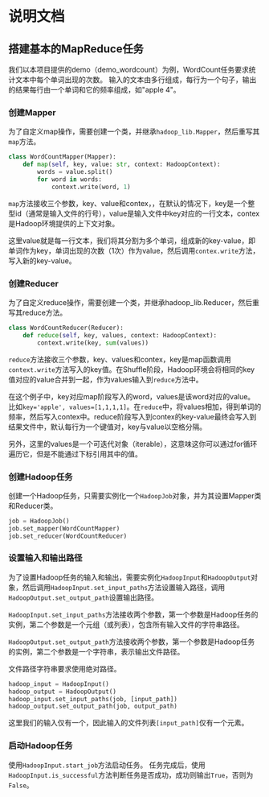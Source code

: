 # 说明文档

## 搭建基本的MapReduce任务

我们以本项目提供的demo（demo_wordcount）为例，WordCount任务要求统计文本中每个单词出现的次数。
输入的文本由多行组成，每行为一个句子，输出的结果每行由一个单词和它的频率组成，如"apple 4"。

### 创建Mapper
为了自定义map操作，需要创建一个类，并继承`hadoop_lib.Mapper`，然后重写其`map`方法。
```python
class WordCountMapper(Mapper):
    def map(self, key, value: str, context: HadoopContext):
        words = value.split()
        for word in words:
            context.write(word, 1)
```

`map`方法接收三个参数，key、value和contex，，在默认的情况下，key是一个整型id（通常是输入文件的行号），value是输入文件中key对应的一行文本，contex是Hadoop环境提供的上下文对象。

这里value就是每一行文本，我们将其分割为多个单词，组成新的key-value，即单词作为key，单词出现的次数（1次）作为value，然后调用`contex.write`方法，写入新的key-value。

### 创建Reducer

为了自定义reduce操作，需要创建一个类，并继承hadoop_lib.Reducer，然后重写其reduce方法。
```python
class WordCountReducer(Reducer):
    def reduce(self, key, values, context: HadoopContext):
        context.write(key, sum(values))

```

`reduce`方法接收三个参数，key、values和contex，key是map函数调用`context.write`方法写入的key值。在Shuffle阶段，Hadoop环境会将相同的key值对应的value合并到一起，作为values输入到`reduce`方法中。

在这个例子中，key对应map阶段写入的word，values是该word对应的value。比如`key='apple', values=[1,1,1,1]`。在`reduce`中，将values相加，得到单词的频率，然后写入contex中。reduce阶段写入到contex的key-value最终会写入到结果文件中，默认每行为一个键值对，key与value以空格分隔。

另外，这里的values是一个可迭代对象（iterable），这意味这你可以通过for循环遍历它，但是不能通过下标引用其中的值。

### 创建Hadoop任务
创建一个Hadoop任务，只需要实例化一个`HadoopJob`对象，并为其设置Mapper类和Reducer类。

```python
job = HadoopJob()
job.set_mapper(WordCountMapper)
job.set_reducer(WordCountReducer)
```

### 设置输入和输出路径
为了设置Hadoop任务的输入和输出，需要实例化`HadoopInput`和`HadoopOutput`对象，然后调用`HadoopInput.set_input_paths`方法设置输入路径，调用`HadoopOutput.set_output_path`设置输出路径。

`HadoopInput.set_input_paths`方法接收两个参数，第一个参数是Hadoop任务的实例，第二个参数是一个元组（或列表），包含所有输入文件的字符串路径。

`HadoopOutput.set_output_path`方法接收两个参数，第一个参数是Hadoop任务的实例，第二个参数是一个字符串，表示输出文件路径。

文件路径字符串要求使用绝对路径。

```python
hadoop_input = HadoopInput()
hadoop_output = HadoopOutput()
hadoop_input.set_input_paths(job, [input_path])
hadoop_output.set_output_path(job, output_path)
```

这里我们的输入仅有一个，因此输入的文件列表`[input_path]`仅有一个元素。

### 启动Hadoop任务
使用`HadoopInput.start_job`方法启动任务。
任务完成后，使用`HadoopInput.is_successful`方法判断任务是否成功，成功则输出`True`，否则为`False`。
